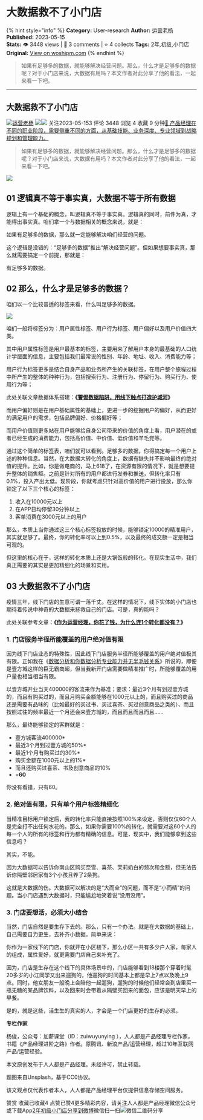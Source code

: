 # 大数据救不了小门店
{% hint style="info" %}
**Category:** User-research
**Author:** [运营老杨](https://www.woshipm.com/u/60853)
**Published:** 2023-05-15  
**Stats:** 👁️ 3448 views | 💬 3 comments | ⭐ 4 collects
**Tags:** 2年,初级,小门店
**Original:** [View on woshipm.com](https://www.woshipm.com/user-research/5825104.html)
{% endhint %}
> 如果有足够多的数据，就能够解决经营问题。那么，什么才是足够多的数据呢？对于小门店来说，大数据有用吗？本文作者对此分享了他的看法，一起来看一下吧。

---

## 大数据救不了小门店

[![](https://image.woshipm.com/wp-files/2017/01/zh6ctwZgGBK3IZwKKfWA.jpg!/both/72x72)](https://www.woshipm.com/u/60853)[运营老杨](https://www.woshipm.com/u/60853) ![](https://static.woshipm.com/tag/1121_1@2x.png)![](https://static.woshipm.com/tag/1301_1@2x.png) 关注2023-05-153 评论 3448 浏览 4 收藏 9 分钟[🔗 产品经理在不同的职业阶段，需要侧重不同的方面，从基础技能、业务深度、专业领域到战略规划和管理能力。](https://ke.qidianla.com/courses/90pm)

> 如果有足够多的数据，就能够解决经营问题。那么，什么才是足够多的数据呢？对于小门店来说，大数据有用吗？本文作者对此分享了他的看法，一起来看一下吧。

![](https://image.woshipm.com/2023/04/14/f9ab8078-da8d-11ed-aeb8-00163e0b5ff3.jpg)

## 01 逻辑真不等于事实真，大数据不等于所有数据

逻辑上有一个基础的概念，叫逻辑真不等于事实真。逻辑真的同时，前件为真，才能得出事实真。咱们拿一个与数据相关的概念来说，就是：

如果有足够多的数据，那么就一定能够解决咱们经营的问题。

这个逻辑是没错的：“足够多的数据”推出“解决经营问题”。但如果想要事实真，那么就需要搞定一个前提，那就是：

有足够多的数据。

## 02 那么，什么才是足够多的数据？

咱们以一个比较普适的标签来看，什么叫足够多的数据。

![](https://image.woshipm.com/2023/05/14/8a3913e2-f23c-11ed-94e0-00163e0b5ff3.png)

咱们一般将标签分为：用户属性标签、用户行为标签、用户偏好以及用户价值四大类。

其中用户属性标签是用户最基本的标签，主要用来了解用户本身的最基础的人口统计学层面的信息，主要包括我们最常说的性别、年龄、地址、收入、消费能力等；

用户行为标签更多是结合自身产品和业务所产生的关联标签，在用户整个旅程过程中所产生的整体的种种行为，包括搜索行为、注册行为、停留行为、购买行为、使用行为等；

此处关联文章数据体系搭建：**《[警惕数据陷阱，用线下触点打造护城河](https://www.woshipm.com/operate/4070364.html)》**

而用户偏好则是在用户基础属性的基础上，更进一步的挖掘用户的偏好，从而更好的满足用户的需求，包括品牌偏好、价格偏好等；

而用户价值则更多站在用户能够给自身公司带来的价值的角度上看，用户潜在的或者已经生成的消费能力，包括高价值、中价值、低价值和羊毛党等。

通过这个简单的标签表，咱们就可以看到。足够多的数据，你得搞定每一个用户上述的种种信息。当然，在大数据大转化的角度上，数据有缺失并不影响最终的绝对值的提升。比如，你是做电商的，马上618了，在资源有限的情况下，就是想要提升整体的销售额。之前是针对所有的用户都进行发券和推送，但转化率只有0.1%，投入产出太低。现阶段，你就考虑只针对高价值的用户进行投放，那么你锁定了以下三个核心的标签：

1.  收入在10000元以上
2.  在APP日均停留30分钟以上
3.  客单消费在3000元以上的用户

那么，本质上当你通过这三个核心标签投放的时候，能够锁定10000的精准用户，其实就足够了。最终，你的转化率可以上到0.5%，以及最终的成交额一定是相当可观的。

但这里的核心在于，这样的转化本质上还是大锅饭般的转化。在现实生活中，我们真正需要的其实是更加精细化的场景和实用。

## 03 大数据救不了小门店

疫情三年，线下门店的生意可谓一落千丈。在这样的情况下，线下实体的小门店也期待着传说中神奇的大数据来拯救自己的门店。可是，真的能吗？

此处关联参考文章：**《[作为运营经理，你花了钱，为什么连1个转化都没有？](https://www.woshipm.com/operate/2200093.html)》**

### 1\. 门店服务半径所能覆盖的用户绝对值有限

因为线下门店业态的特殊性，因此线下门店服务半径所能够覆盖的用户绝对值极其有限。正如我在《[数据分析和你数据分析专业能力并无半毛钱关系](https://www.woshipm.com/data-analysis/5820870.html)》所说的，即便是壹方城这样的巨无霸商超，但当我新开门店需要做精准推广时，所能够覆盖的用户量也相当相当有限。

以壹方城开业当天400000的客流来作为基准；要求：最近3个月有到过壹方城的，而且有购买过的，而且月购买金额能够在1000元以上的，而且购买过的商品还是需要有品味的（比如最好的买过书、买过喜茶、买过创意商品之类的）、而且按照过往的频率最近一个月还会来壹方城的，而且而且而且而且……

那么，最终能够锁定的客群就是：

*   壹方城客流400000\*
*   最近3个月到过壹方城的50%\*
*   最近1个月有购买过的30%\*
*   购买金额在1000元以上的1%\*
*   而且还购买过喜茶、书及创意商品的10%
*   \=**60**

你没有看错，只有60。

### 2\. 绝对值有限，只有单个用户标签精细化

当精准目标用户锁定后，我的转化率只能直接按照100%来设定，否则仅仅60个人是完全打不出任何水花的。那么，如果你需要100%的转化，就需要对这60个人的每一个人的所有的标签和行为都有精确的信息。可是，现实中，我们能够拿到这些信息吗？

其实，不能。

因为大数据可以告诉你南山区购买奈雪、喜茶、茉莉奶白的频次和金额，但无法告诉你隔壁邻居家有3个小孩且养了2条狗。

这就是大数据的伤。大数据可以解决的是“大而全”的问题，而不是“小而精”的问题。当小门店遇到大数据时，只能尴尬地笑着说“没用没用”。

### 3\. 门店要想活，必须大小结合

当然，门店自然是要生存下去的。那么，只有一个办法。就是在大数据的基础上，自己需要自力更生，去补齐小数据。简单来说：

你作为一家线下的门店，你就开在小区楼下，那么小区一共有多少户人家，每家人的组成，属性爱好，就更需要门店自己来补充了。

因为，门店是生存在这个线下的具体场景中的，门店能够看到18楼那个穿着时髦20多岁的小江同学又出来遛狗的，他遛狗的时间基本上都是早上7点以及晚上9点。同时，他女朋友一般晚上会陪他一起遛狗，遛狗的时候他们经常会到店里买一瓶无糖的某品牌饮料，以及回来时会带着从隔壁买回来的面包，应该是明天早上的早餐。

是的，就是这些，活生生的真实的人，才会是一个门店更好的生存的必须。

**专栏作家**

杨俊，公众号：加薪课堂（ID：zuiwuyunying ），人人都是产品经理专栏作家，书籍《产品经理进阶之路》作者。原腾讯、新浪产品/运营经理，超过10年互联网产品/运营经验。

本文原创发布于人人都是产品经理。未经许可，禁止转载。

题图来自Unsplash，基于CC0协议。

该文观点仅代表作者本人，人人都是产品经理平台仅提供信息存储空间服务。

赞赏 收藏已收藏4 点赞已赞4更多精彩内容，请关注人人都是产品经理微信公众号或下载App[2年](https://www.woshipm.com/tag/2%e5%b9%b4)[初级](https://www.woshipm.com/tag/%e5%88%9d%e7%ba%a7)[小门店](https://www.woshipm.com/tag/%e5%b0%8f%e9%97%a8%e5%ba%97)[分享到微博](https://service.weibo.com/share/share.php?appkey=2775287854&title=大数据救不了小门店&url=https://www.woshipm.com/user-research/5825104.html&pic=https://image.woshipm.com/2023/04/14/f9ab8078-da8d-11ed-aeb8-00163e0b5ff3.jpg)微信扫一扫![微信二维码](https://api.pwmqr.com/qrcode/create/?url=https://www.woshipm.com/user-research/5825104.html)分享